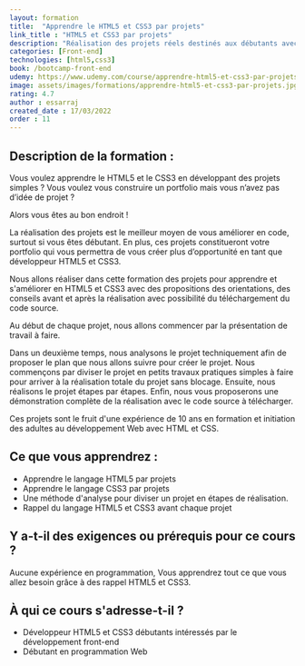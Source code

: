 ```yaml
---
layout: formation
title:  "Apprendre le HTML5 et CSS3 par projets"
link_title : "HTML5 et CSS3 par projets"
description: "Réalisation des projets réels destinés aux débutants avec conseils, orientations et code source."
categories: [Front-end]
technologies: [html5,css3]
book: /bootcamp-front-end
udemy: https://www.udemy.com/course/apprendre-html5-et-css3-par-projets/?referralCode=153108D8498B1B8B3458
image: assets/images/formations/apprendre-html5-et-css3-par-projets.jpg
rating: 4.7
author : essarraj
created_date : 17/03/2022
order : 11
---
```


<div class="fancy-title title-border">
	<h2>Description de la formation :</h2>
</div>


Vous voulez apprendre le HTML5 et le CSS3 en développant des projets simples ? Vous voulez vous construire un portfolio mais vous n’avez pas d’idée de projet ?


Alors vous êtes au bon endroit !


La réalisation des projets est le meilleur moyen de vous améliorer en code, surtout si vous êtes débutant. En plus, ces projets constitueront votre portfolio qui vous permettra de vous créer plus d’opportunité en tant que développeur HTML5 et CSS3.


Nous allons réaliser dans cette formation des projets pour apprendre et s'améliorer en HTML5 et CSS3 avec des propositions des orientations, des conseils avant et après la réalisation avec possibilité du téléchargement du code source.


Au début de chaque projet, nous allons commencer par la présentation de travail à faire.

Dans un deuxième temps, nous analysons le projet techniquement afin de proposer le plan que nous allons suivre pour créer le projet. Nous commençons par diviser le projet en petits travaux pratiques simples à faire pour arriver à la réalisation totale du projet sans blocage. Ensuite, nous réalisons le projet étapes par étapes. Enfin, nous vous proposerons une démonstration complète de la réalisation avec le code source à télécharger.


Ces projets sont le fruit d'une expérience de 10 ans en formation et initiation des adultes au développement Web avec HTML et CSS.

<div class="fancy-title title-border">
	<h2>Ce que vous apprendrez :</h2>
</div>

- Apprendre le langage HTML5 par projets
- Apprendre le langage CSS3 par projets
- Une méthode d'analyse pour diviser un projet en étapes de réalisation.
- Rappel du langage HTML5 et CSS3 avant chaque projet


<div class="fancy-title title-border">
	<h2>Y a-t-il des exigences ou prérequis pour ce cours ?</h2>
</div>


Aucune expérience en programmation, Vous apprendrez tout ce que vous allez besoin grâce à des rappel HTML5 et CSS3.






<div class="fancy-title title-border">
	<h2>À qui ce cours s'adresse-t-il ?</h2>
</div>

- Développeur HTML5 et CSS3 débutants intéressés par le développement front-end
- Débutant en programmation Web


